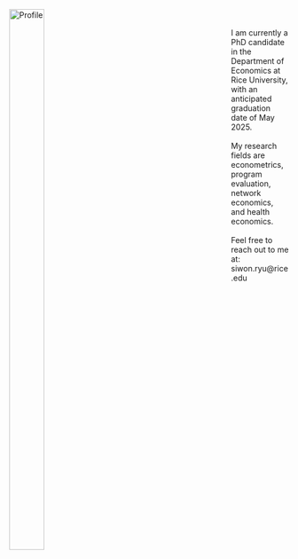 

<head>
<title>Cols</title>
<style>
    #left {
        width: 250px;
        float: left;
    }
    #right {
        margin-left: 400px;
    /* Change this to whatever the width of your left column is*/
    }
    .clear {
        clear: both;
    }
</style>
</head>

<body>
<div id="container">
    <div id="left">
    <img src="{{ '/assets/images/3I2A2240_crop.jpg' | relative_url }}" alt="Profile" style="width: 50%; max-width: 300px; height: auto;">
    </div>
    <div id="right">
    <div style="background-color:; height: 50px;">
        <br><br>
        I am currently a PhD candidate in the Department of Economics at Rice University, with an anticipated graduation date of May 2025. <br><br>
        My research fields are econometrics, program evaluation, network economics, and health economics. <br><br>
        Feel free to reach out to me at: siwon.ryu@rice.edu
    </div>
    </div>
    <div class="clear"></div>
</div>
</body>